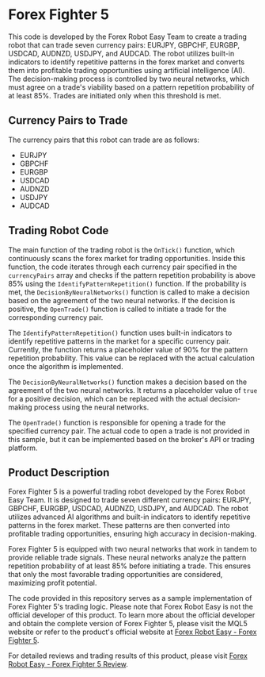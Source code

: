 # Forex Fighter 5

This code is developed by the Forex Robot Easy Team to create a trading robot that can trade seven currency pairs: EURJPY, GBPCHF, EURGBP, USDCAD, AUDNZD, USDJPY, and AUDCAD. The robot utilizes built-in indicators to identify repetitive patterns in the forex market and converts them into profitable trading opportunities using artificial intelligence (AI). The decision-making process is controlled by two neural networks, which must agree on a trade's viability based on a pattern repetition probability of at least 85%. Trades are initiated only when this threshold is met.

## Currency Pairs to Trade

The currency pairs that this robot can trade are as follows:

- EURJPY
- GBPCHF
- EURGBP
- USDCAD
- AUDNZD
- USDJPY
- AUDCAD

## Trading Robot Code

The main function of the trading robot is the `OnTick()` function, which continuously scans the forex market for trading opportunities. Inside this function, the code iterates through each currency pair specified in the `currencyPairs` array and checks if the pattern repetition probability is above 85% using the `IdentifyPatternRepetition()` function. If the probability is met, the `DecisionByNeuralNetworks()` function is called to make a decision based on the agreement of the two neural networks. If the decision is positive, the `OpenTrade()` function is called to initiate a trade for the corresponding currency pair.

The `IdentifyPatternRepetition()` function uses built-in indicators to identify repetitive patterns in the market for a specific currency pair. Currently, the function returns a placeholder value of 90% for the pattern repetition probability. This value can be replaced with the actual calculation once the algorithm is implemented.

The `DecisionByNeuralNetworks()` function makes a decision based on the agreement of the two neural networks. It returns a placeholder value of `true` for a positive decision, which can be replaced with the actual decision-making process using the neural networks.

The `OpenTrade()` function is responsible for opening a trade for the specified currency pair. The actual code to open a trade is not provided in this sample, but it can be implemented based on the broker's API or trading platform.

## Product Description

Forex Fighter 5 is a powerful trading robot developed by the Forex Robot Easy Team. It is designed to trade seven different currency pairs: EURJPY, GBPCHF, EURGBP, USDCAD, AUDNZD, USDJPY, and AUDCAD. The robot utilizes advanced AI algorithms and built-in indicators to identify repetitive patterns in the forex market. These patterns are then converted into profitable trading opportunities, ensuring high accuracy in decision-making.

Forex Fighter 5 is equipped with two neural networks that work in tandem to provide reliable trade signals. These neural networks analyze the pattern repetition probability of at least 85% before initiating a trade. This ensures that only the most favorable trading opportunities are considered, maximizing profit potential.

The code provided in this repository serves as a sample implementation of Forex Fighter 5's trading logic. Please note that Forex Robot Easy is not the official developer of this product. To learn more about the official developer and obtain the complete version of Forex Fighter 5, please visit the MQL5 website or refer to the product's official website at [Forex Robot Easy - Forex Fighter 5](https://forexroboteasy.com/forex-robot-review/forex-fighter-5-review-multicurrency-trading-with-ai/).

For detailed reviews and trading results of this product, please visit [Forex Robot Easy - Forex Fighter 5 Review](https://forexroboteasy.com/forex-robot-review/forex-fighter-5-review-multicurrency-trading-with-ai/).

